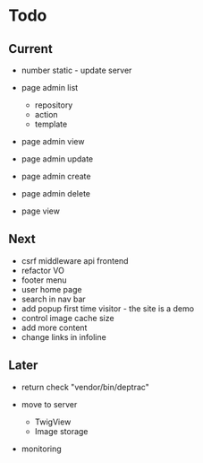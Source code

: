 # Todo

## Current

- number static - update server

- page admin list
  - repository
  - action
  - template

- page admin view
- page admin update
- page admin create
- page admin delete
- page view

## Next

- csrf middleware api frontend
- refactor VO
- footer menu
- user home page
- search in nav bar
- add popup first time visitor - the site is a demo
- control image cache size
- add more content
- change links in infoline

## Later

- return check "vendor/bin/deptrac"

- move to server
  - TwigView
  - Image storage

- monitoring
